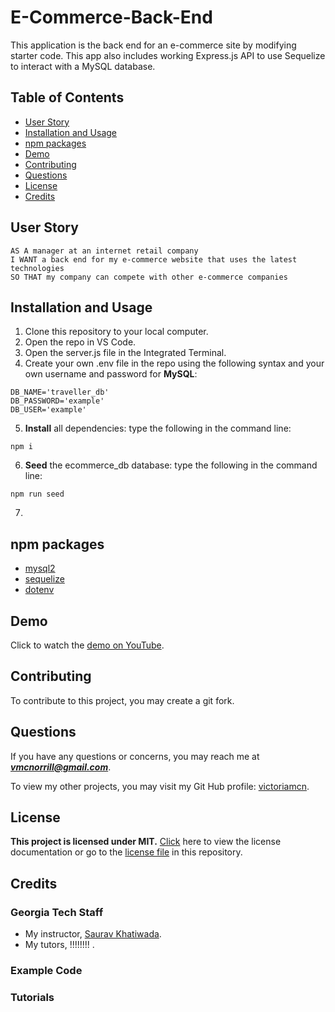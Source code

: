 # E-Commerce-Back-End
This application is the back end for an e-commerce site by modifying starter code. This app also includes  working Express.js API to use Sequelize to interact with a MySQL database.

## Table of Contents
- [User Story](#user-story)
- [Installation and Usage](#installation-and-usage)
- [npm packages](#npm-packages)
- [Demo](#demo)
- [Contributing](#contributing)
- [Questions](#questions)
- [License](#license)
- [Credits](#credits)

## User Story
```
AS A manager at an internet retail company
I WANT a back end for my e-commerce website that uses the latest technologies
SO THAT my company can compete with other e-commerce companies
```

## Installation and Usage

1. Clone this repository to your local computer.
2. Open the repo in VS Code.
3. Open the server.js file in the Integrated Terminal.
4. Create your own .env file in the repo using the following syntax and your own username and password for **MySQL**:
```
DB_NAME='traveller_db'
DB_PASSWORD='example'
DB_USER='example'
```
5. **Install** all dependencies: type the following in the command line:
```
npm i
```
6. **Seed** the ecommerce_db database: type the following in the command line:
```
npm run seed
```
7. 

## npm packages
- [mysql2](https://www.npmjs.com/package/mysql2)
- [sequelize](https://www.npmjs.com/package/sequelize)
- [dotenv](https://www.npmjs.com/package/dotenv)

## Demo

Click to watch the [demo on YouTube]().

## Contributing

To contribute to this project, you may create a git fork.

## Questions

If you have any questions or concerns, you may reach me at ***vmcnorrill@gmail.com***.

To view my other projects, you may visit my Git Hub profile: [victoriamcn](https://github.com/victoriamcn).


## License

**This project is licensed under MIT.** [Click](https://pitt.libguides.com/openlicensing/MIT#:~:text=Users%20of%20software%20using%20an,and%20the%20X%20Windows%20System.) here to view the license documentation or go to the [license file](https://github.com/victoriamcn/E-Commerce-Back-End/blob/main/LICENSE) in this repository.

## Credits

### Georgia Tech Staff
- My instructor, [Saurav Khatiwada](https://github.com/khatiwadasaurav).
- My tutors, !!!!!!!! .

### Example Code

### Tutorials
